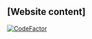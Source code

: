 **[Website content]**
----

[![CodeFactor](https://www.codefactor.io/repository/github/jarhead4/retrosite/badge)](https://www.codefactor.io/repository/github/jarhead4/retrosite)
